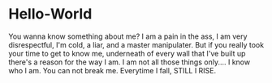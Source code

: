 # Hello-World

You wanna know something about me? I am a pain in the ass, I am very disrespectful, I'm cold, a liar, and a master manipulater. But if you really took your time to get to know me, underneath of every wall that I've built up there's a reason for the way I am. I am not all those things only.... I know who I am. You can not break me. Everytime I fall, STILL I RISE.
